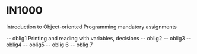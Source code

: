 # IN1000

Introduction to Object-oriented Programming mandatory assignments

-- oblig1 Printing and reading with variables, decisions
-- oblig2 
-- oblig3
-- oblig4
-- oblig5
-- oblig 6 
-- oblig 7
 

